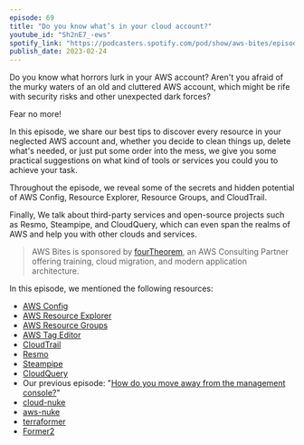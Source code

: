 ```yaml
---
episode: 69
title: "Do you know what’s in your cloud account?"
youtube_id: "Sh2nE7_-ews"
spotify_link: "https://podcasters.spotify.com/pod/show/aws-bites/episodes/69--Do-you-know-whats-in-your-cloud-account-e1vb0rr"
publish_date: 2023-02-24
---
```


Do you know what horrors lurk in your AWS account? Aren't you afraid of the murky waters of an old and cluttered AWS account, which might be rife with security risks and other unexpected dark forces?

Fear no more!

In this episode, we share our best tips to discover every resource in your neglected AWS account and, whether you decide to clean things up, delete what's needed, or just put some order into the mess, we give you some practical suggestions on what kind of tools or services you could you to achieve your task.

Throughout the episode, we reveal some of the secrets and hidden potential of AWS Config, Resource Explorer, Resource Groups, and CloudTrail.

Finally, We talk about third-party services and open-source projects such as Resmo, Steampipe, and CloudQuery, which can even span the realms of AWS and help you with other clouds and services.


> AWS Bites is sponsored by [fourTheorem](https://fourtheorem.com/), an AWS Consulting Partner offering training, cloud migration, and modern application architecture.


In this episode, we mentioned the following resources:

- [AWS Config](https://aws.amazon.com/config/)
- [AWS Resource Explorer](https://aws.amazon.com/resourceexplorer/)
- [AWS Resource Groups](https://docs.aws.amazon.com/ARG/latest/userguide/resource-groups.html)
- [AWS Tag Editor](https://docs.aws.amazon.com/tag-editor/latest/userguide/tagging.html)
- [CloudTrail](https://docs.aws.amazon.com/awscloudtrail/latest/userguide/cloudtrail-user-guide.html)
- [Resmo](https://www.resmo.com/)
- [Steampipe](https://steampipe.io/)
- [CloudQuery](https://www.cloudquery.io/)
- Our previous episode: "[How do you move away from the management console?](https://awsbites.com/11-how-do-you-move-away-from-the-management-console/)" 
- [cloud-nuke](https://github.com/gruntwork-io/cloud-nuke)
- [aws-nuke](https://github.com/rebuy-de/aws-nuke)
- [terraformer](https://github.com/GoogleCloudPlatform/terraformer)
- [Former2](https://github.com/iann0036/former2)
